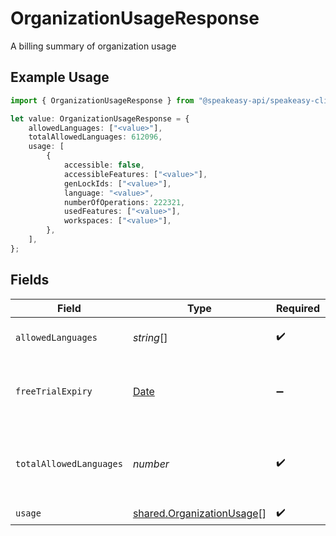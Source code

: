 # OrganizationUsageResponse

A billing summary of organization usage

## Example Usage

```typescript
import { OrganizationUsageResponse } from "@speakeasy-api/speakeasy-client-sdk-typescript/sdk/models/shared";

let value: OrganizationUsageResponse = {
    allowedLanguages: ["<value>"],
    totalAllowedLanguages: 612096,
    usage: [
        {
            accessible: false,
            accessibleFeatures: ["<value>"],
            genLockIds: ["<value>"],
            language: "<value>",
            numberOfOperations: 222321,
            usedFeatures: ["<value>"],
            workspaces: ["<value>"],
        },
    ],
};
```

## Fields

| Field                                                                                         | Type                                                                                          | Required                                                                                      | Description                                                                                   |
| --------------------------------------------------------------------------------------------- | --------------------------------------------------------------------------------------------- | --------------------------------------------------------------------------------------------- | --------------------------------------------------------------------------------------------- |
| `allowedLanguages`                                                                            | *string*[]                                                                                    | :heavy_check_mark:                                                                            | List of allowed languages                                                                     |
| `freeTrialExpiry`                                                                             | [Date](https://developer.mozilla.org/en-US/docs/Web/JavaScript/Reference/Global_Objects/Date) | :heavy_minus_sign:                                                                            | Expiry date of the free trial, will be null if no trial                                       |
| `totalAllowedLanguages`                                                                       | *number*                                                                                      | :heavy_check_mark:                                                                            | Total number of allowed languages, -1 if unlimited                                            |
| `usage`                                                                                       | [shared.OrganizationUsage](../../../sdk/models/shared/organizationusage.md)[]                 | :heavy_check_mark:                                                                            | N/A                                                                                           |